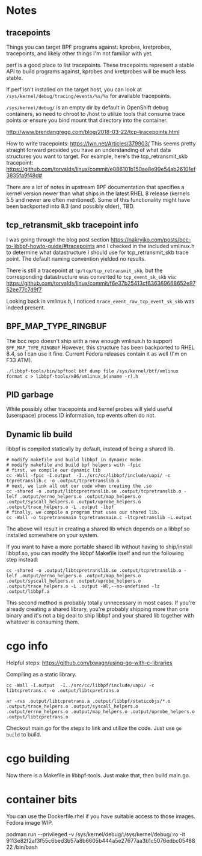 # Notes

## tracepoints

Things you can target BPF programs against: kprobes, kretprobes, tracepoints,
and likely other things I'm not familiar with yet.

perf is a good place to list tracepoints.  These tracepoints represent a stable
API to build programs against, kprobes and kretprobes will be much less stable.

If perf isn't installed on the target host, you can look at
`/sys/kernel/debug/tracing/events/%s/%s` for available tracepoints.

`/sys/kernel/debug/` is an empty dir by default in OpenShift debug containers,
so need to chroot to /host to utilize tools that consume trace points or
ensure you bind mount that directory into the container.

http://www.brendangregg.com/blog/2018-03-22/tcp-tracepoints.html

How to write tracepoints: https://lwn.net/Articles/379903/  This seems pretty
straight forward provided you have an understanding of what data structures
you want to target.  For example, here's the tcp_retransmit_skb tracepoint:
https://github.com/torvalds/linux/commit/e086101b150ae8e99e54ab26101ef3835fa9f48d#

There are a lot of notes in upstream BPF documentation that specifies a kernel
version newer than what ships in the latest RHEL 8 release (kernels 5.5 and
newer are often mentioned).  Some of this functionality might have been
backported into 8.3 (and possibly older), TBD.

## tcp_retransmit_skb tracepoint info

I was going through the blog post section
https://nakryiko.com/posts/bcc-to-libbpf-howto-guide/#tracepoints
and I checked in the included vmlinux.h to determine what datastructure I should
use for tcp_retransmit_skb trace point. The default naming convention yielded no results.

There is still a tracepoint at `tp/tcp/tcp_retransmit_skb`, but the corresponding
datastructure was converted to `tcp_event_sk_skb`
via: https://github.com/torvalds/linux/commit/f6e37b25413cf636369668652e9752ee77c7d9f7

Looking back in vmlinux.h, I noticed `trace_event_raw_tcp_event_sk_skb` was
indeed present.

## BPF_MAP_TYPE_RINGBUF

The bcc repo doesn't ship with a new enough vmlinux.h to support `BPF_MAP_TYPE_RINGBUF`
However, this structure has been backported to RHEL 8.4, so I can use it fine.
Current Fedora releases contain it as well (I'm on F33 ATM).

`./libbpf-tools/bin/bpftool btf dump file /sys/kernel/btf/vmlinux format c > libbpf-tools/x86/vmlinux_$(uname -r).h`

## PID garbage

While possibly other tracepoints and kernel probes will yield useful (userspace)
process ID information, tcp events often do not.

## Dynamic lib build

libbpf is compiled statically by default, instead of being a shared lib.

```
# modify makefile and build libbpf in dynamic mode.
# modify makefile and build bpf helpers with -fpic
# first, we compile our dynamic lib
cc -Wall -fpic -I.output  -I../src/cc/libbpf/include/uapi/ -c tcpretranslib.c -o .output/tcpretranslib.o
# next, we link all out our code when creating the .so
cc -shared -o .output/libtcpretranslib.so .output/tcpretranslib.o -lelf .output/errno_helpers.o .output/map_helpers.o .output/syscall_helpers.o .output/uprobe_helpers.o .output/trace_helpers.o -L .output -lbpf
# finally, we compile a program that uses our shared lib.
cc -Wall -o tcpretransmain tcpretransmain.c -ltcpretranslib -L.output
```

The above will result in creating a shared lib which depends on a libbpf.so
installed somewhere on your system.

If you want to have a more portable shared lib without having to ship/install
libbpf.so, you can modify the libbpf Makefile itself and run the following
step instead:
```
cc -shared -o .output/libtcpretranslib.so .output/tcpretranslib.o -lelf .output/errno_helpers.o .output/map_helpers.o .output/syscall_helpers.o .output/uprobe_helpers.o .output/trace_helpers.o -L .output -Wl,--no-undefined -lz .output/libbpf.a
```

This second method is probably totally unnecessary in most cases.  If you're
already creating a shared library, you're probably shipping more than one binary
and it's not a big deal to ship libbpf and your shared lib together with
whatever is consuming them.

# cgo info

Helpful steps: https://github.com/lxwagn/using-go-with-c-libraries

Compiling as a static library.

```
cc -Wall -I.output  -I../src/cc/libbpf/include/uapi/ -c libtcpretrans.c -o .output/libtcpretrans.o

ar -rvs .output/libtcpretrans.a .output/libbpf/staticobjs/*.o .output/trace_helpers.o .output/syscall_helpers.o .output/errno_helpers.o .output/map_helpers.o .output/uprobe_helpers.o .output/libtcpretrans.o
```

Checkout main.go for the steps to link and utilize the code.
Just use `go build` to build.

# cgo building

Now there is a Makefile in libbpf-tools.  Just make that, then build main.go.

# container bits

You can use the Dockerfile.rhel if you have suitable access to those images.
Fedora image WIP.

podman run --privileged -v /sys/kernel/debug/:/sys/kernel/debug/:ro -it 9113e82f2af3f55c6bed3b57a8b6605b444a5e27677aa3b1c5076edbc0548822 /bin/bash
